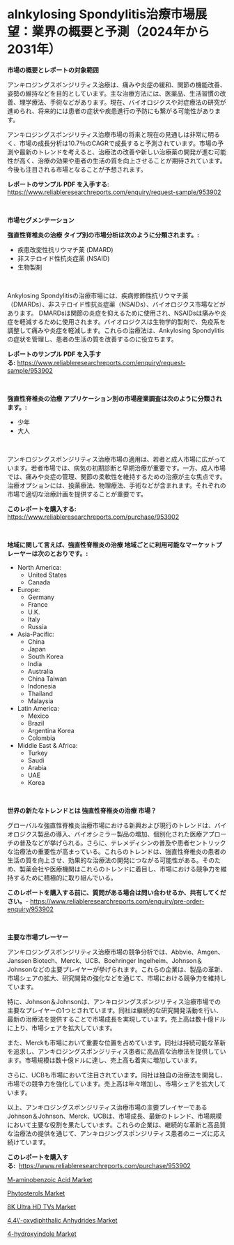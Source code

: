 <p><h1>aInkylosing Spondylitis治療市場展望：業界の概要と予測（2024年から2031年）</h1></p><p><strong>市場の概要とレポートの対象範囲</strong></p>
<p><p>アンキロジングスポンジリティス治療は、痛みや炎症の緩和、関節の機能改善、姿勢の維持などを目的としています。主な治療方法には、医薬品、生活習慣の改善、理学療法、手術などがあります。現在、バイオロジクスや対症療法の研究が進められ、将来的には患者の症状や疾患進行の予防にも繋がる可能性があります。</p><p>アンキロジングスポンジリティス治療市場の将来と現在の見通しは非常に明るく、市場の成長分析は10.7％のCAGRで成長すると予測されています。市場の予測や最新のトレンドを考えると、治療法の改善や新しい治療薬の開発が進む可能性が高く、治療の効果や患者の生活の質を向上させることが期待されています。今後も注目される市場となることが予想されます。</p></p>
<p><strong>レポートのサンプル PDF を入手する:</strong> <a href="https://www.reliableresearchreports.com/enquiry/request-sample/953902">https://www.reliableresearchreports.com/enquiry/request-sample/953902</a></p>
<p>&nbsp;</p>
<p><strong>市場セグメンテーション</strong></p>
<p><strong>強直性脊椎炎の治療 タイプ別の市場分析は次のように分類されます。:</strong></p>
<p><ul><li>疾患改変性抗リウマチ薬 (DMARD)</li><li>非ステロイド性抗炎症薬 (NSAID)</li><li>生物製剤</li></ul></p>
<p>&nbsp;</p>
<p><p>Ankylosing Spondylitisの治療市場には、疾病修飾性抗リウマチ薬（DMARDs）、非ステロイド性抗炎症薬（NSAIDs）、バイオロジクス市場などがあります。 DMARDsは関節の炎症を抑えるために使用され、NSAIDsは痛みや炎症を軽減するために使用されます。バイオロジクスは生物学的製剤で、免疫系を調整して痛みや炎症を軽減します。これらの治療法は、Ankylosing Spondylitisの症状を管理し、患者の生活の質を改善するのに役立ちます。</p></p>
<p><strong>レポートのサンプル PDF を入手する:</strong>&nbsp;<a href="https://www.reliableresearchreports.com/enquiry/request-sample/953902">https://www.reliableresearchreports.com/enquiry/request-sample/953902</a></p>
<p>&nbsp;</p>
<p><strong> 強直性脊椎炎の治療 アプリケーション別の市場産業調査は次のように分類されます。:</strong></p>
<p><ul><li>少年</li><li>大人</li></ul></p>
<p>&nbsp;</p>
<p><p>アンキロジングスポンジリティス治療市場の適用は、若者と成人市場に広がっています。若者市場では、病気の初期診断と早期治療が重要です。一方、成人市場では、痛みや炎症の管理、関節の柔軟性を維持するための治療が主な焦点です。治療オプションには、投薬療法、物理療法、手術などが含まれます。それぞれの市場で適切な治療計画を提供することが重要です。</p></p>
<p><strong>このレポートを購入する:</strong>&nbsp; <a href="https://www.reliableresearchreports.com/purchase/953902">https://www.reliableresearchreports.com/purchase/953902</a></p>
<p>&nbsp;</p>
<p><strong>地域に関して言えば、強直性脊椎炎の治療 地域ごとに利用可能なマーケットプレーヤーは次のとおりです。:</strong></p>
<p><ul>
    <li>
        North America:
        <ul>
            <li>United States</li>
            <li>Canada</li>
        </ul>
    </li>
    <li>
        Europe:
        <ul>
            <li>Germany</li>
            <li>France</li>
            <li>U.K.</li>
            <li>Italy</li>
            <li>Russia</li>
        </ul>
    </li>
    <li>
        Asia-Pacific:
        <ul>
            <li>China</li>
            <li>Japan</li>
            <li>South Korea</li>
            <li>India</li>
            <li>Australia</li>
            <li>China Taiwan</li>
            <li>Indonesia</li>
            <li>Thailand</li>
            <li>Malaysia</li>
        </ul>
    </li>
    <li>
        Latin America:
        <ul>
            <li>Mexico</li>
            <li>Brazil</li>
            <li>Argentina Korea</li>
            <li>Colombia</li>
        </ul>
    </li>
    <li>
        Middle East & Africa:
        <ul>
            <li>Turkey</li>
            <li>Saudi</li>
            <li>Arabia</li>
            <li>UAE</li>
            <li>Korea</li>
        </ul>
    </li>
    </ul></p>
<p>&nbsp;</p>
<p><strong>世界の新たなトレンドとは 強直性脊椎炎の治療 市場？</strong></p>
<p><p>グローバルな強直性脊椎炎治療市場における新興および現行のトレンドは、バイオロジクス製品の導入、バイオシミラー製品の増加、個別化された医療アプローチの普及などが挙げられる。さらに、テレメディシンの普及や患者セントリックな治療法の重要性が高まっている。これらのトレンドは、強直性脊椎炎の患者の生活の質を向上させ、効果的な治療法の開発につながる可能性がある。そのため、製薬会社や医療機関はこれらのトレンドに着目し、市場における競争力を維持するために積極的に取り組んでいる。</p></p>
<p><strong>このレポートを購入する前に、質問がある場合は問い合わせるか、共有してください。</strong>- <a href="https://www.reliableresearchreports.com/enquiry/pre-order-enquiry/953902">https://www.reliableresearchreports.com/enquiry/pre-order-enquiry/953902</a></p>
<p>&nbsp;</p>
<p><strong>主要な市場プレーヤー</strong></p>
<p><p>アンキロジングスポンジリティス治療市場の競争分析では、Abbvie、Amgen、Janssen Biotech、Merck、UCB、Boehringer Ingelheim、Johnson＆Johnsonなどの主要プレイヤーが挙げられます。これらの企業は、製品の革新、市場シェアの拡大、研究開発の強化などを通じて、市場における競争力を維持しています。</p><p>特に、Johnson＆Johnsonは、アンキロジングスポンジリティス治療市場での主要なプレイヤーの1つとされています。同社は継続的な研究開発活動を行い、最新の治療法を提供することで市場成長を実現しています。売上高は数十億ドルに上り、市場シェアを拡大しています。</p><p>また、Merckも市場において重要な位置を占めています。同社は持続可能な革新を追求し、アンキロジングスポンジリティス患者に高品質な治療法を提供しています。市場規模は数十億ドルに達し、売上高も着実に増加しています。</p><p>さらに、UCBも市場において注目されています。同社は独自の治療法を開発し、市場での競争力を強化しています。売上高は年々増加し、市場シェアを拡大しています。</p><p>以上、アンキロジングスポンジリティス治療市場の主要プレイヤーであるJohnson＆Johnson、Merck、UCBは、市場成長、最新のトレンド、市場規模において主要な役割を果たしています。これらの企業は、継続的な革新と高品質な治療法の提供を通じて、アンキロジングスポンジリティス患者のニーズに応え続けています。</p></p>
<p><strong>このレポートを購入する:</strong>&nbsp;&nbsp;<a href="https://www.reliableresearchreports.com/purchase/953902">https://www.reliableresearchreports.com/purchase/953902</a></p>
<p><p><a href="https://faithful-glue-af3.notion.site/M-aminobenzoic-Acid-Market-Size-Global-Industry-Overview-Market-Segmentation-and-Forecast-2024-to-99599577479d4993bbd92de8cd60486c">M-aminobenzoic Acid Market</a></p><p><a href="https://view.publitas.com/reportprime-1/phytosterols-market-size-and-examines-its-market-scope-with-a-primary-focus-on-growth-opportunities-and-forecasted-trends-spanning-from-2024-to-2031/">Phytosterols Market</a></p><p><a href="https://view.publitas.com/reportprime-1/8k-ultra-hd-tvs-market-size-focuses-on-market-dynamics-in-depth-analysis-and-future-projections-of-its-market-forecasted-for-period-from-2024-to-2031/">8K Ultra HD TVs Market</a></p><p><a href="https://angry-finch-aaf.notion.site/4-4-oxydiphthalic-Anhydrides-Market-Provides-Detailed-Segmentation-of-this-Market-based-on-Type-A-3fb10f7272794dceb4d5995fe22a1553">4,4\'-oxydiphthalic Anhydrides Market</a></p><p><a href="https://chivalrous-flock-a86.notion.site/4-hydroxyindole-Market-Provides-Detailed-Segmentation-of-this-Market-based-on-Type-Application-and-d63364e2bc76417db39b38b4a96fc634">4-hydroxyindole Market</a></p></p>